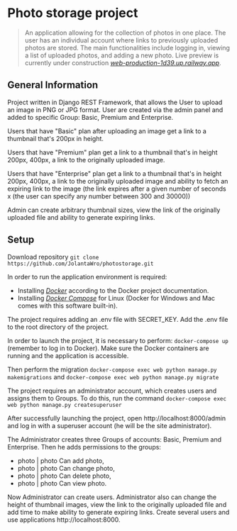 # Photo storage project
> An application allowing for the collection of photos in one place. The user has an individual account where links 
> to previously uploaded photos are stored. The main functionalities include logging in, viewing a list of uploaded 
> photos, and adding a new photo.
> Live preview is currently under construction [_web-production-1d39.up.railway.app_](https://web-production-1d39.up.railway.app/).



## General Information
Project written in Django REST Framework, that allows the User to upload an image in PNG or JPG format. User are created 
via the admin panel and added to specific Group: Basic, Premium and Enterprise.

Users that have "Basic" plan after uploading an image get a link to a thumbnail that's 200px in height.

Users that have "Premium" plan get a link to a thumbnail that's in height 200px, 400px, a link to the originally 
uploaded image.

Users that have "Enterprise" plan get a link to a thumbnail that's in height 200px, 400px, a link to the originally 
uploaded image and ability to fetch an expiring link to the image (the link expires after a given number of seconds x
(the user can specify any number between 300 and 30000))

Admin can create arbitrary thumbnail sizes, view the link of the originally uploaded file and ability to
generate expiring links.


## Setup
Download repository `git clone https://github.com/JolantaWro/photostorage.git`

In order to run the application environment is required:
- Installing [_Docker_](https://docs.docker.com/engine/install) according to the Docker project documentation.
- Installing [_Docker Compose_](https://docs.docker.com/compose/install/) for Linux (Docker for Windows and Mac comes with this software built-in).

The project requires adding an .env file with SECRET_KEY. Add the .env file to the root directory of the project.


In order to launch the project, it is necessary to perform: `docker-compose up` (remember to log in to Docker).
Make sure the Docker containers are running and the application is accessible. 

Then perform the migration `docker-compose exec web python manage.py makemigrations` and 
`docker-compose exec web python manage.py migrate`

The project requires an administrator account, which creates users and assigns them to Groups. To do this, 
run the command `docker-compose exec web python manage.py createsuperuser`

After successfully launching the project, open http://localhost:8000/admin and log in with a superuser account
(he will be the site administrator).

The Administrator creates three Groups of accounts: Basic, Premium and Enterprise. Then he adds permissions to the groups:
- photo | photo Can add photo, 
- photo | photo Can change photo, 
- photo | photo Can delete photo, 
- photo | photo Can view photo. 

Now Administrator can create users. Administrator also can change the height of thumbnail images, view the link to the originally uploaded file and
add time to make ability to generate expiring links.
Create several users and use applications http://localhost:8000.





